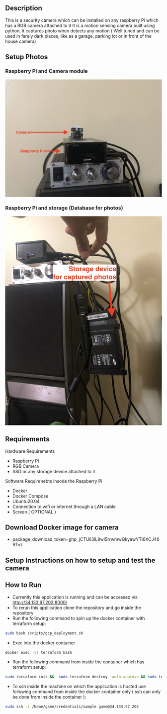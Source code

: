 ## Description

This is a security camera which can be installed on any raspberry Pi which has a RGB camera attached to it
It is a motion sensing camera built using python, it captures photo when detects any motion ( Well tuned and can be used in farely dark places, like as a garage, parking lot or in front of the house camera)

## Setup Photos

### Raspberry Pi and Camera module
![Camera + Raspberry Pi module setup](camera_pi1.jpg)

### Raspberry Pi and storage (Database for photos)
![Camera + Raspberry Pi module setup](camera_pi2.jpg)

## Requirements 

Hardware Requirements 
- Raspberry Pi 
- RGB Camera 
- SSD or any storage device attached to it

Software Requirenebts insode the Raspberry Pi 
- Docker 
- Docker Compose
- Ubuntu20.04 
- Connection to wifi or internet through a LAN cable
- Screen ( OPTIONAL )  

## Download Docker image for camera 
- package_download_token=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 

## Setup Instructions on how to setup and test the camera 


## How to Run 

-   Currently this application is running and can be accessed via http://34.133.97.202:8000/ 
-   To rerun this application clone the repository and go inside the repository 
-   Run the following command to spin up the docker container with terraform setup:
```bash
sudo bash scripts/gcp_deployment.sh 
``` 
-   Exec into the docker container 
```bash
docker exec -it terraform bash
```
-   Run the following command from inside the container which has terraform setup:
```bash
sudo terraform init &&  sudo terraform destroy -auto-approve && sudo terraform apply -target google_compute_firewall.dev-dev   -auto-approve && sudo terraform apply -target google_compute_instance.dev   -auto-approve
```
-   To ssh inside the machine on which the application is hosted use following command from inside the docker container only ( ssh can only be done from inside the container ):
```bash
sudo ssh -i /home/game/credentials/sample game@34.133.97.202
```
